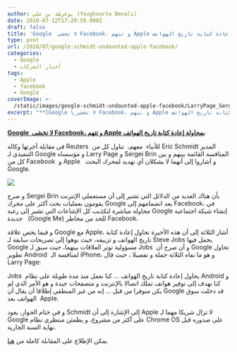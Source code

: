 ```yaml
---
author: يوغرطة بن علي (Youghourta Benali)
date: 2010-07-12T17:29:59.000Z
draft: false
title: 'Google  لا تخشى Facebook، و تتهم Apple بمحاولة إعادة كتابة تاريخ الهواتف  '
type: post
url: /2010/07/google-schmidt-undaunted-apple-facebook/
categories:
  - Google
  - أخبار الشركات
tags:
  - Apple
  - facebook
  - Google
coverImage: >-
  /static/images/google-schmidt-undaunted-apple-facebook/LarryPage_SergeyBrin_EricSchmidt.jpg
excerpt: "**[Google \_لا تخشى Facebook، و تتهم Apple بمحاولة إعادة كتابة تاريخ الهواتف](https://www.it-scoop.com/2010/07/Google-Schmidt-undaunted-Apple-Facebook)**\n\nفي مقابلة أجرتها وكالة Reuters \_للأنباء \_معهم، \_تناول كل من Eric Schmidt المدير التنفيذي لـ Google و مؤسساه Larry Page و Sergei Brin المنافسة القائمة بينهم و بين كل"
---
```

**[Google  لا تخشى Facebook، و تتهم Apple بمحاولة إعادة كتابة تاريخ الهواتف](https://www.it-scoop.com/2010/07/Google-Schmidt-undaunted-Apple-Facebook)**

في مقابلة أجرتها وكالة Reuters  للأنباء  معهم،  تناول كل من Eric Schmidt المدير التنفيذي لـ Google و مؤسساه Larry Page و Sergei Brin المنافسة القائمة بينهم و بين كل من Facebook  و Apple   و أشاروا إلى أنهما لا يشكلان أي تهديد لمحرك البحث Google.

![](/static/images/google-schmidt-undaunted-apple-facebook/LarryPage_SergeyBrin_EricSchmidt.jpg)

و صرح Sergei Brin بأن هناك العديد من الدلائل التي تشير إلى أن مستعملي الإنترنت يقومون بعمليات بحث أكثر على محرك Google بعد انضمامهم إلى Facebook، في محاولة مباشرة لتكذيب كل الإشاعات التي تشير إلى رغبة Google إنشاء شبكة اجتماعية  جديدة  (Google Me) للحد من مخاطر Facebook.

و فيما يخص علاقة Google مع Apple، أشار الثلاثة إلى أن هذه الأخيرة تحاول إعادة كتابة تاريخ الهواتف و تزييفه، حيث نوهوا إلى تصريحات سابقة لـ Steve Jobs يحمل فيها Google مسؤولية توتر العلاقات بينهما، حيث سبق لـ Jobs  و أن صرح أن Google تحاول تطوير Android  لمنافسة الـ iPhone، و هو ما نفاه الثلاثة جملة و تفصيلا ، حيث قال Larry Page:

Jobs  يحاول إعادة كتابة تاريخ الهواتف ... كنا نعمل منذ مدة طويلة على نظام Android و كنا نهدف إلى توفير هواتف تملك اتصالا بالإنترنت و متصفحات جيدة و هو الأمر الذي لم يكن متوفرا من قبل ... إنه من غير المنطقي إطلاقا أن يقال أن Google قد دخلت سوق الهواتف بعد  Apple.

و في ختام الحوار، يعود Schmidt إلى الإشارة إلى أن Apple لا تزال شريكا مهما لـ Google على أكثر من مشروع، و يطمئن منتظري نظام Chrome OS على صدوره قبل نهاية السنة الجارية.

يمكن الإطلاع على المقابلة كاملة من [هنا](http://www.reuters.com/article/idUSTRE6682JA20100709?feedType=RSS\&feedName=technologyNews\&rpc=22\&sp=true)
